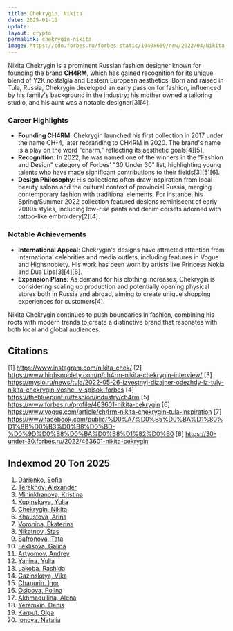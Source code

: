```yaml
---
title: Chekrygin, Nikita
date: 2025-01-10
update:
layout: crypto
permalink: chekrygin-nikita
image: https://cdn.forbes.ru/forbes-static/1040x669/new/2022/04/Nikita-Cekrygin-6262d64dcb339.jpeg
---
```


Nikita Chekrygin is a prominent Russian fashion designer known for founding the brand **CH4RM**, which has gained recognition for its unique blend of Y2K nostalgia and Eastern European aesthetics. Born and raised in Tula, Russia, Chekrygin developed an early passion for fashion, influenced by his family's background in the industry; his mother owned a tailoring studio, and his aunt was a notable designer[3][4].

### Career Highlights

- **Founding CH4RM**: Chekrygin launched his first collection in 2017 under the name CH-4, later rebranding to CH4RM in 2020. The brand's name is a play on the word "charm," reflecting its aesthetic goals[4][5].
- **Recognition**: In 2022, he was named one of the winners in the "Fashion and Design" category of Forbes' "30 Under 30" list, highlighting young talents who have made significant contributions to their fields[3][5][6].
- **Design Philosophy**: His collections often draw inspiration from local beauty salons and the cultural context of provincial Russia, merging contemporary fashion with traditional elements. For instance, his Spring/Summer 2022 collection featured designs reminiscent of early 2000s styles, including low-rise pants and denim corsets adorned with tattoo-like embroidery[2][4].

### Notable Achievements

- **International Appeal**: Chekrygin's designs have attracted attention from international celebrities and media outlets, including features in Vogue and Highsnobiety. His work has been worn by artists like Princess Nokia and Dua Lipa[3][4][6].
- **Expansion Plans**: As demand for his clothing increases, Chekrygin is considering scaling up production and potentially opening physical stores both in Russia and abroad, aiming to create unique shopping experiences for customers[4].

Nikita Chekrygin continues to push boundaries in fashion, combining his roots with modern trends to create a distinctive brand that resonates with both local and global audiences.

## Citations

[1] https://www.instagram.com/nikita_chek/
[2] https://www.highsnobiety.com/p/ch4rm-nikita-chekrygin-interview/
[3] https://myslo.ru/news/tula/2022-05-26-izvestnyj-dizajner-odezhdy-iz-tuly-nikita-chekrygin-voshel-v-spisok-forbes
[4] https://theblueprint.ru/fashion/industry/ch4rm
[5] https://www.forbes.ru/profile/463601-nikita-cekrygin
[6] https://www.vogue.com/article/ch4rm-nikita-chekrygin-tula-inspiration
[7] https://www.facebook.com/public/%D0%A7%D0%B5%D0%BA%D1%80%D1%8B%D0%B3%D0%B8%D0%BD-%D0%9D%D0%B8%D0%BA%D0%B8%D1%82%D0%B0
[8] https://30-under-30.forbes.ru/2022/463601-nikita-cekrygin


## Indexmod 20 Топ 2025

1. [Darienko, Sofia](darienko-sofia)  
2. [Terekhov, Alexander](terekhov-alexander)  
3. [Mininkhanova, Kristina](mininkhanova-kristina)  
4. [Kupinskaya, Yulia](kupinskaya-yulia)  
5. [Chekrygin, Nikita](chekrygin-nikita)  
6. [Khaustova, Arina](khaustova-arina)  
7. [Voronina, Ekaterina](voronina-ekaterina)  
8. [Nikatnov, Stas](nikatnov-stas)  
9. [Safronova, Tata](safronova-tata)  
10. [Feklisova, Galina](feklisova-galina)  
11. [Artyomov, Andrey](artyomov-andrey)  
12. [Yanina, Yulia](yanina-yulia)  
13. [Lakoba, Rashida](lakoba-rashida)  
14. [Gazinskaya, Vika](gazinskaya-vika)  
15. [Chapurin, Igor](chapurin-igor)  
16. [Osipova, Polina](osipova-polina)  
17. [Akhmadullina, Alena](akhmadullina-alena-designer)  
18. [Yeremkin, Denis](yeremkin-denis)  
19. [Karput, Olga](karput-olga)  
20. [Ionova, Natalia](ionova-natalia)  
